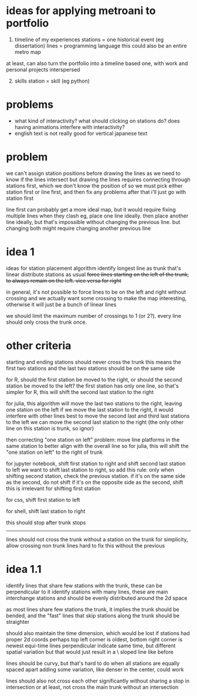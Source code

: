 # ideas for applying metroani to portfolio

1. timeline of my experiences
   stations = one historical event (eg dissertation)
   lines = programming language
   this could also be an entire metro map

at least, can also turn the portfolio into a timeline based one, with work and personal projects interspersed

2. skills
   station = skill (eg python)

# problems

- what kind of interactivity? what should clicking on stations do? does having animations interfere with interactivity?
- english text is not really good for vertical japanese text

# problem
we can't assign station positions before drawing the lines
as we need to know if the lines intersect
but drawing the lines requires connecting through stations first,
which we don't know the position of
so we must pick either station first or line first, and then fix any problems after that
i'll just go with station first

line first can probably get a more ideal map, but it would require fixing multiple lines when they clash
eg, place one line ideally. then place another line ideally, but that's impossible without changing the previous line. but changing both might require changing another previous line

# idea 1

ideas for station placement algorithm
identify longest line as trunk that's linear
distribute stations as usual
~~force lines starting on the left of the trunk, to always remain on the left. vice versa for right~~

in general, it's not possible to force lines to be on the left and right without crossing
and we actually want some crossing to make the map interesting, otherwise it will just be a bunch of linear lines

we should limit the maximum number of crossings to 1 (or 2?). every line should only cross the trunk once.

# other criteria
starting and ending stations should never cross the trunk
this means the first two stations and the last two stations should be on the same side

for R, should the first station be moved to the right, or should the second station be moved to the left?
the first station has only one line, so that's simpler
for R, this will shift the second last station to the right

for julia, this algorithm will move the last two stations to the right, leaving one station on the left
if we move the last station to the right, it would interfere with other lines
best to move the second last and third last stations to the left
we can move the second last station to the right (the only other line on this station is trunk, so ignor)

then correcting "one station on left" problem: move line platforms in the same station to better align with the overall line
so for julia, this will shift the "one station on left" to the right of trunk

for jupyter notebook, shift first station to right and shift second last station to left
we want to shift last station to right, so add this rule:
only when shifting second station, check the previous station. if it's on the same side as the second, do not shift
if it's on the opposite side as the second, shift
this is irrelevant for shifting first station

for css, shift first station to left

for shell, shift last station to right

this should stop after trunk stops

---

lines should not cross the trunk without a station on the trunk
for simplicity, allow crossing non trunk lines
hard to fix this without the previous

# idea 1.1

identify lines that share few stations with the trunk,
these can be perpendicular to it
identify stations with many lines, these are main interchange stations
and should be evenly distributed around the 2d space

as most lines share few stations the trunk, it implies the trunk
should be bended, and the "fast" lines that skip stations along the trunk
should be straighter

should also maintain the time dimension, which would be lost if stations had proper
2d coords
perhaps top left corner is oldest, bottom right corner is newest
equi-time lines perpendicular indicate same time, but different spatial variation
but that would just result in a \ sloped line like before

lines should be curvy, but that's hard to do when all stations are equally spaced apart
adding some variation, like denser in the center, could work

lines should also not cross each other significantly without sharing a stop in
intersection
or at least, not cross the main trunk without an intersection
